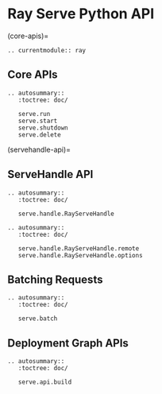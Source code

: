 ﻿# Ray Serve Python API

(core-apis)=

```{eval-rst}
.. currentmodule:: ray
```

## Core APIs

```{eval-rst}
.. autosummary::
   :toctree: doc/

   serve.run
   serve.start
   serve.shutdown
   serve.delete
```

(servehandle-api)=
## ServeHandle API

```{eval-rst}
.. autosummary::
   :toctree: doc/

   serve.handle.RayServeHandle

.. autosummary::
   :toctree: doc/

   serve.handle.RayServeHandle.remote
   serve.handle.RayServeHandle.options
```

## Batching Requests

```{eval-rst}
.. autosummary::
   :toctree: doc/

   serve.batch
```

## Deployment Graph APIs

```{eval-rst}
.. autosummary::
   :toctree: doc/

   serve.api.build
```